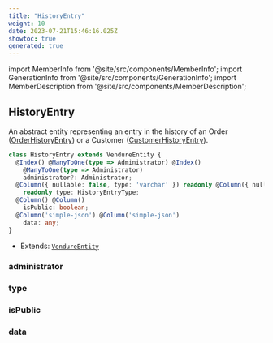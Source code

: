 ```yaml
---
title: "HistoryEntry"
weight: 10
date: 2023-07-21T15:46:16.025Z
showtoc: true
generated: true
---
```

<!-- This file was generated from the Vendure source. Do not modify. Instead, re-run the "docs:build" script -->
import MemberInfo from '@site/src/components/MemberInfo';
import GenerationInfo from '@site/src/components/GenerationInfo';
import MemberDescription from '@site/src/components/MemberDescription';


## HistoryEntry

<GenerationInfo sourceFile="packages/core/src/entity/history-entry/history-entry.entity.ts" sourceLine="14" packageName="@vendure/core" />

An abstract entity representing an entry in the history of an Order (<a href='/reference/typescript-api/entities/order-history-entry#orderhistoryentry'>OrderHistoryEntry</a>)
or a Customer (<a href='/reference/typescript-api/entities/customer-history-entry#customerhistoryentry'>CustomerHistoryEntry</a>).

```ts title="Signature"
class HistoryEntry extends VendureEntity {
  @Index() @ManyToOne(type => Administrator) @Index()
    @ManyToOne(type => Administrator)
    administrator?: Administrator;
  @Column({ nullable: false, type: 'varchar' }) readonly @Column({ nullable: false, type: 'varchar' })
    readonly type: HistoryEntryType;
  @Column() @Column()
    isPublic: boolean;
  @Column('simple-json') @Column('simple-json')
    data: any;
}
```
* Extends: <code><a href='/reference/typescript-api/entities/vendure-entity#vendureentity'>VendureEntity</a></code>



<div className="members-wrapper">

### administrator

<MemberInfo kind="property" type="<a href='/reference/typescript-api/entities/administrator#administrator'>Administrator</a>"   />


### type

<MemberInfo kind="property" type="HistoryEntryType"   />


### isPublic

<MemberInfo kind="property" type="boolean"   />


### data

<MemberInfo kind="property" type="any"   />




</div>
